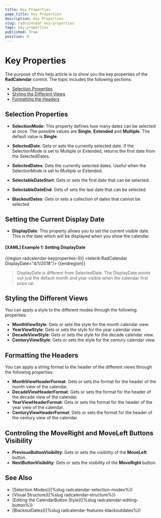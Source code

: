 ```yaml
---
title: Key Properties
page_title: Key Properties
description: Key Properties
slug: radcalendar-key-properties
tags: key,properties
published: True
position: 0
---
```


# Key Properties

The purpose of this help article is to show you the key properties of the __RadCalendar__ control. The topic includes the following sections:

* [Selection Properties](#selection-properties)
* [Styling the Different Views](#styling-the-different-views)
* [Formatting the Headers](#formatting-the-headers)

## Selection Properties

* __SelectionMode__: This property defines how many dates can be selected at once. The possible values are __Single__, __Extended__ and __Multiple__. The default value is __Single__.  

* __SelectedDate__: Gets or sets the currently selected date. If the SelectionMode is set to Multiple or Extended, returns the first date from the SelectedDates.
* __SelectedDates__: Gets the currently selected dates. Useful when the SelectionMode is set to Multiple or Extended.  

* __SelectableDateStart__: Gets or sets the first date that can be selected.
* __SelectableDateEnd__: Gets of sets the last date that can be selected.

* __BlackoutDates__: Gets or sets a collection of dates that cannot be selected

## Setting the Current Display Date

* __DisplayDate__: This property allows you to set the current visible date. This is the date which will be displayed when you show the calendar.

#### __[XAML] Example 1: Setting DisplayDate__
{{region radcalendar-keyproperties-0}}
	<telerik:RadCalendar DisplayDate="4/1/2018"/>
{{endregion}}

> DisplayDate is different from SelectedDate. The DisplayDate points out just the default month and year visible when the calendar first pops up.

## Styling the Different Views

You can apply a style to the different modes through the following properties:

* __MonthViewStyle__: Gets or sets the style for the month calendar view.
* __YearViewStyle__: Gets or sets the style for the year calendar view.
* __DecadeViewStyle__: Gets or sets the style for the decade calendar view.
* __CenturyViewStyle__: Gets or sets the style for the century calendar view.

## Formatting the Headers

You can apply a string format to the header of the different views through the following properties:

* __MonthViewHeaderFormat__: Gets or sets the format for the header of the month view of the calendar.
* __DecadeViewHeaderFormat__: Gets or sets the format for the header of the decade view of the calendar.
* __YearViewHeaderFormat__: Gets or sets the format for the header of the year view of the calendar.
* __CenturyViewHeaderFormat__: Gets or sets the format for the header of the century view of the calendar.

## Controling the MoveRight and MoveLeft Buttons Visibility

* __PreviousButtonVisibility__: Gets or sets the visibility of the __MoveLeft__ button.
* __NextButtonVisibility__: Gets or sets the visibility of the __MoveRight__ button.

## See Also
* [Selection Modes]({%slug radcalendar-selection-modes%})
* [Visual Structure]({%slug radcalendar-structure%})
* [Editing the CalendarButton Style]({%slug radcalendar-editing-button%})
* [BlackoutDates]({%slug radcalendar-features-blackoutdates%})
